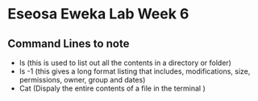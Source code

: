 # Eseosa Eweka Lab Week 6 
## Command Lines to note 
- ls (this is used to list out all the contents in a directory or folder)
- ls -1 (this gives a long format listing that includes, modifications, size, permissions, owner, group and dates)
- Cat (Dispaly the entire contents of a file in the terminal )